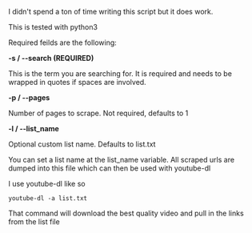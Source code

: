 I didn't spend a ton of time writing this script but it does work.  

This is tested with python3

Required feilds are the following:

**-s / --search (REQUIRED)**

This is the term you are searching for.  It is required and needs to be wrapped in quotes if spaces are involved.

**-p / --pages**

Number of pages to scrape.  Not required, defaults to 1

**-l / --list_name**

Optional custom list name.  Defaults to list.txt
    
    
You can set a list name at the list_name variable.  All scraped urls are dumped into this file which can then be used with youtube-dl

I use youtube-dl like so

    youtube-dl -a list.txt
    
That command will download the best quality video and pull in the links from the list file
